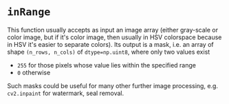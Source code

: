 # `inRange`
This function usually accepts as input an image array (either
gray-scale or color image, but if it's color image, then usually
in HSV colorspace because in HSV it's easier to separate colors).
Its output is a mask, i.e. an array of shape `(n_rows, n_cols)` of
`dtype=np.uint8`, where only two values exist

- `255` for those pixels whose value lies within the specified range
- `0` otherwise

Such masks could be useful for many other further image processing, e.g.
`cv2.inpaint` for watermark, seal removal.

